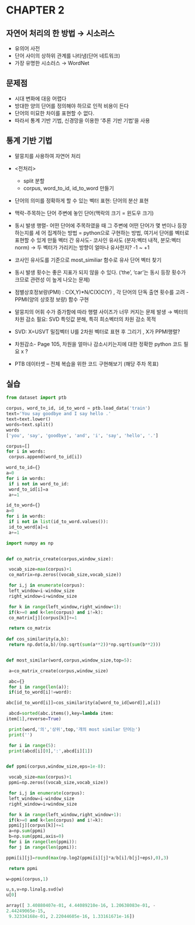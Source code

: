 # CHAPTER 2

## 자연어 처리의 한 방법 → 시소러스
- 유의어 사전
- 단어 사이의 상하위 관계를 나타냄(단어 네트워크)
- 가장 유명한 시소러스 → WordNet

## 문제점
- 시대 변화에 대응 어렵다
- 방대한 양의 단어를 정의해야 하므로 인적 비용이 든다
- 단어의 미묘한 차이를 표현할 수 없다.
- 따라서 통계 기반 기법, 신경망을 이용한 ‘추론 기반 기법’을 사용

## 통계 기반 기법
- 말뭉치를 사용하여 자연어 처리

- <전처리>
  - split 분할
  - corpus, word_to_id, id_to_word 만들기
  
- 단어의 의미를 정확하게 할 수 있는 벡터 표현: 단어의 분산 표현
- 맥락-주목하는 단어 주변에 놓인 단어(맥락의 크기 = 윈도우 크기)
- 동시 발생 행렬- 어떤 단어에 주목하였을 때 그 주변에 어떤 단어가 몇 번이나 등장하는지를 세
어 집계하는 방법 = python으로 구현하는 방법, 여기서 단어를 벡터로 표현할 수 있게 만듦
벡터 간 유사도- 코사인 유사도 (분자:벡터 내적, 분모:벡터norm) → 두 벡터가 가리키는 방향이
얼마나 유사한지? -1 ~ +1

- 코사인 유사도를 기준으로 most_similiar 함수로 유사 단어 벡터 찾기
- 동시 발생 횟수는 좋은 지표가 되지 않을 수 있다. (‘the’, ‘car’는 동시 등장 횟수가 크므로 관련성
이 높게 나오는 문제)
- 점별상호정보량(PMI) : C(X,Y)*N/C(X)C(Y) , 각 단어의 단독 출연 횟수를 고려 -PPMI(양의 상호정
보량) 함수 구현

- 말뭉치의 어휘 수가 증가함에 따라 행렬 사이즈가 너무 커지는 문제 발생 → 벡터의 차원 감소
필요: SVD 특잇값 분해, 특히 희소벡터의 차원 감소 목적
- SVD: X=USVT 밀집벡터 U를 2차원 벡터로 표현 후 그리기 , X가 PPMI행렬?
- 차원감소- Page 105, 차원을 얼마나 감소시키는지에 대한 정확한 python 코드 필요 x ?
- PTB 데이터셋 – 전체 복습을 위한 코드 구현해보기 (해당 주차 목표)

## 실습

``` python
from dataset import ptb

corpus, word_to_id, id_to_word = ptb.load_data('train')
text='You say goodbye and I say hello .'
text=text.lower()
words=text.split()
words
['you', 'say', 'goodbye', 'and', 'i', 'say', 'hello', '.']

corpus=[]
for i in words:
 corpus.append(word_to_id[i])

word_to_id={}
a=0
for i in words:
 if i not in word_to_id:
 word_to_id[i]=a
 a+=1

id_to_word={}
a=0
for i in words:
 if i not in list(id_to_word.values()):
 id_to_word[a]=i
 a+=1

import numpy as np


def co_matrix_create(corpus,window_size):

 vocab_size=max(corpus)+1
 co_matrix=np.zeros((vocab_size,vocab_size))

 for i,j in enumerate(corpus):
 left_window=i-window_size
 right_window=i+window_size

 for k in range(left_window,right_window+1):
 if(k>=0 and k<len(corpus) and i!=k):
 co_matrix[j][corpus[k]]+=1

 return co_matrix
 
def cos_similarity(a,b):
 return np.dot(a,b)/(np.sqrt(sum(a**2))*np.sqrt(sum(b**2)))


def most_similar(word,corpus,window_size,top=5):

 a=co_matrix_create(corpus,window_size)

 abc={}
 for i in range(len(a)):
 if(id_to_word[i]!=word):

abc[id_to_word[i]]=cos_similarity(a[word_to_id[word]],a[i])

 abcd=sorted(abc.items(),key=lambda item:
item[1],reverse=True)

 print(word,'의','상위',top,'개의 most similar 단어는')
 print('')

 for i in range(5):
 print(abcd[i][0],':',abcd[i][1])


def ppmi(corpus,window_size,eps=1e-8):

 vocab_size=max(corpus)+1
 ppmi=np.zeros((vocab_size,vocab_size))

 for i,j in enumerate(corpus):
 left_window=i-window_size
 right_window=i+window_size

 for k in range(left_window,right_window+1):
 if(k>=0 and k<len(corpus) and i!=k):
 ppmi[j][corpus[k]]+=1
 a=np.sum(ppmi)
 b=np.sum(ppmi,axis=0)
 for i in range(len(ppmi)):
 for j in range(len(ppmi)):

ppmi[i][j]=round(max(np.log2(ppmi[i][j]*a/b[i]/b[j]+eps),0),3)

 return ppmi

w=ppmi(corpus,1)

u,s,v=np.linalg.svd(w)
u[0]

array([ 3.40880407e-01, 4.44089210e-16, 1.20638083e-01, -
2.44249065e-15,
 9.32334168e-01, 2.22044605e-16, 1.33161671e-16])
